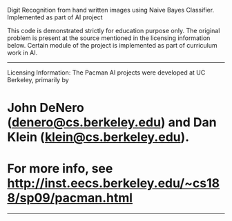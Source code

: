 Digit Recognition from hand written images using Naive Bayes Classifier. Implemented as part of AI project


This code is demonstrated strictly for education purpose only. The original problem is present at the source mentioned in the licensing information below. Certain module of the project is implemented as part of curriculum work in AI.  

**********************************************************************************************************
Licensing Information:
The Pacman AI projects were developed at UC Berkeley, primarily by
# John DeNero (denero@cs.berkeley.edu) and Dan Klein (klein@cs.berkeley.edu).
# For more info, see http://inst.eecs.berkeley.edu/~cs188/sp09/pacman.html
**********************************************************************************************************
